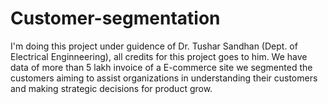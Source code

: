 # Customer-segmentation
I'm doing this project under guidence of Dr. Tushar Sandhan (Dept. of Electrical Enginneering), all credits for this project goes to him. We have data of more than 5 lakh invoice of a E-commerce site we segmented the customers aiming to assist organizations in understanding their customers and making strategic decisions for product grow.
